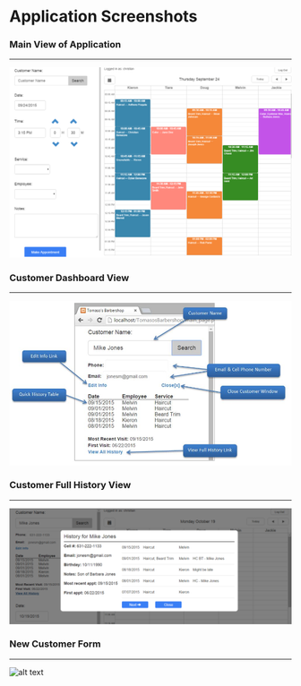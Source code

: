 # Application Screenshots

### Main View of Application
---
![alt text](./../screenshots/main_page.png)

### Customer Dashboard View
---
![alt text](./../screenshots/customer_dashboard.JPG)

### Customer Full History View
---
![alt text](./../screenshots/customer_full_visit_history.png)

### New Customer Form
---
![alt text](./../screenshots/customer_form.JPG)
